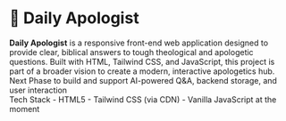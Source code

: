 # 📖 Daily Apologist

**Daily Apologist** is a responsive front-end web application designed to provide clear, biblical answers to tough theological and apologetic questions. Built with HTML, Tailwind CSS, and JavaScript, this project is part of a broader vision to create a modern, interactive apologetics hub.  
 Next Phase to build and support AI-powered Q&A, backend storage, and user interaction    
 Tech Stack  - HTML5 - Tailwind CSS (via CDN) - Vanilla JavaScript at the moment
